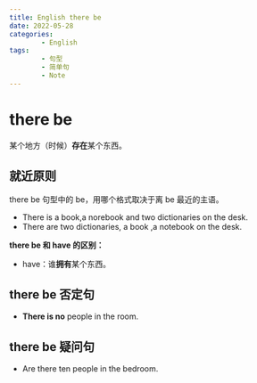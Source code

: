 ```yaml
---
title: English there be
date: 2022-05-28
categories:
        - English
tags:
        - 句型
        - 简单句
        - Note
---
```


# there be

某个地方（时候）**存在**某个东西。

## 就近原则

there be 句型中的 be，用哪个格式取决于离 be 最近的主语。

- There is a book,a norebook and two dictionaries on the desk.
- There are two dictionaries, a book ,a notebook on the desk.

**there be 和 have 的区别：**

- have：谁**拥有**某个东西。

## there be 否定句

- **There is no** people in the room.

## there be 疑问句

- Are there ten people in the bedroom.
